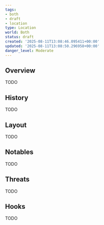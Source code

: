 ```yaml
---
tags:
- both
- draft
- location
type: Location
world: Both
status: draft
created: '2025-08-11T13:08:46.095411+00:00'
updated: '2025-08-11T13:08:50.296958+00:00'
danger_level: Moderate
---
```



## Overview

TODO
## History

TODO
## Layout

TODO
## Notables

TODO
## Threats

TODO
## Hooks

TODO

